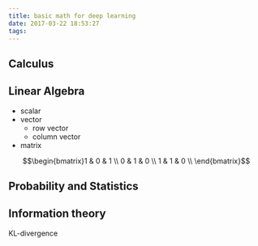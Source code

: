 ```yaml
---
title: basic math for deep learning
date: 2017-03-22 18:53:27
tags:
---
```


## Calculus

## Linear Algebra
- scalar
- vector
  - row vector
  - column vector
- matrix

$$\begin{bmatrix}1 & 0 & 1 \\ 0 & 1 & 0 \\ 1 & 1 & 0 \\ \end{bmatrix}$$

## Probability and Statistics

## Information theory
KL-divergence
